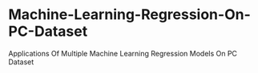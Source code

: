 # Machine-Learning-Regression-On-PC-Dataset
Applications Of Multiple Machine Learning Regression Models On PC Dataset
